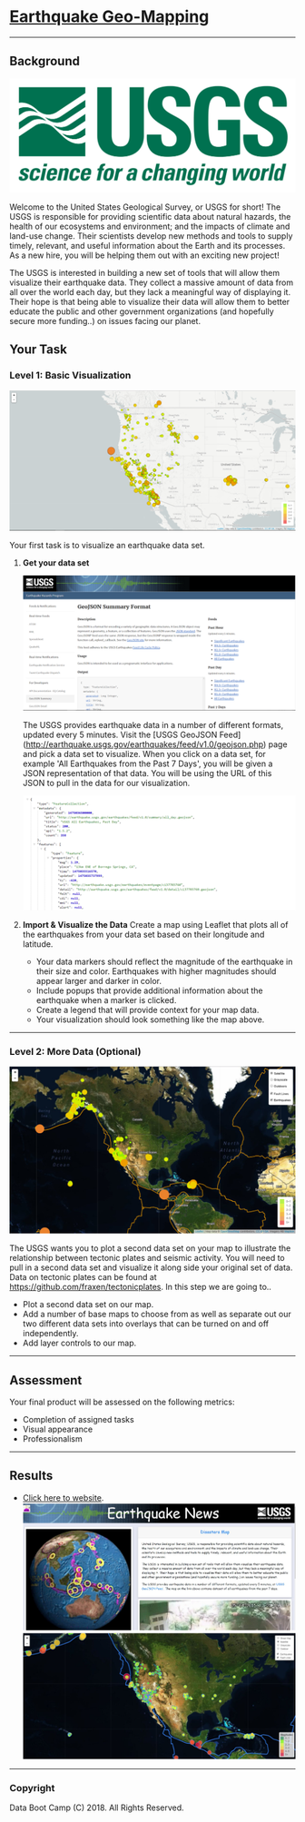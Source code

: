 # [Earthquake Geo-Mapping](https://janie228.github.io/Earthquake_Leaflet/)
-----

## Background

![1-Logo](static/img/1-Logo.png)

Welcome to the United States Geological Survey, or USGS for short! The USGS is responsible for providing scientific data about natural hazards, the health of our ecosystems and environment; and the impacts of climate and land-use change. Their scientists develop new methods and tools to supply timely, relevant, and useful information about the Earth and its processes. As a new hire, you will be helping them out with an exciting new project!

The USGS is interested in building a new set of tools that will allow them visualize their earthquake data. They collect a massive amount of data from all over the world each day, but they lack a meaningful way of displaying it. Their hope is that being able to visualize their data will allow them to better educate the public and other government organizations (and hopefully secure more funding..) on issues facing our planet.

## Your Task

### Level 1: Basic Visualization

![2-BasicMap](static/img/2-BasicMap.png)

Your first task is to visualize an earthquake data set.

1. **Get your data set**

   ![3-Data](static/img/3-Data.png)

   The USGS provides earthquake data in a number of different formats, updated every 5 minutes. Visit the [USGS GeoJSON Feed]  (http://earthquake.usgs.gov/earthquakes/feed/v1.0/geojson.php) page and pick a data set to visualize. When you click on a data set, for example 'All Earthquakes from the Past 7 Days', you will be given a JSON representation of that data. You will be using the URL of this JSON to pull in the data for our visualization.

   ![4-JSON](static/img/4-JSON.png)

2. **Import & Visualize the Data**
   Create a map using Leaflet that plots all of the earthquakes from your data set based on their longitude and latitude.
   * Your data markers should reflect the magnitude of the earthquake in their size and color. Earthquakes with higher magnitudes should appear larger and darker in color.
   * Include popups that provide additional information about the earthquake when a marker is clicked.
   * Create a legend that will provide context for your map data.
   * Your visualization should look something like the map above.

- - -

### Level 2: More Data (Optional)

![5-Advanced](static/img/5-Advanced.png)

The USGS wants you to plot a second data set on your map to illustrate the relationship between tectonic plates and seismic activity. You will need to pull in a second data set and visualize it along side your original set of data. Data on tectonic plates can be found at <https://github.com/fraxen/tectonicplates>.
In this step we are going to..
* Plot a second data set on our map.
* Add a number of base maps to choose from as well as separate out our two different data sets into overlays that can be turned on and off independently.
* Add layer controls to our map.

- - -

## Assessment
Your final product will be assessed on the following metrics:
* Completion of assigned tasks
* Visual appearance
* Professionalism

- - -

## Results
* [Click here to website](https://janie228.github.io/Journalism_D3/).
![earthquake_web.JPG](static/img/earthquake_web.JPG)
![earthquake_map.JPG](static/img/earthquake_map.JPG)


-----
### Copyright
Data Boot Camp (C) 2018. All Rights Reserved.
